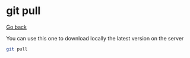 # git pull

[Go back](../index.md#basic-usage)

You can use this one to download locally the latest version on the server

```bash
git pull
```